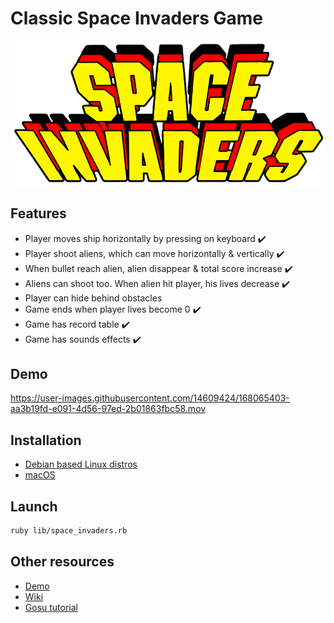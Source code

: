 # Classic Space Invaders Game

<p align="center">
  <img alt="logo" src="./doc/logo.png">
</p>

## Features

- Player moves ship horizontally by pressing on keyboard :heavy_check_mark:
- Player shoot aliens, which can move horizontally & vertically :heavy_check_mark:
- When bullet reach alien, alien disappear & total score increase :heavy_check_mark:
- Aliens can shoot too. When alien hit player, his lives decrease :heavy_check_mark:
- Player can hide behind obstacles
- Game ends when player lives become 0 :heavy_check_mark:
- Game has record table :heavy_check_mark:
- Game has sounds effects :heavy_check_mark:

## Demo

https://user-images.githubusercontent.com/14609424/168065403-aa3b19fd-e091-4d56-97ed-2b01863fbc58.mov

## Installation

- [Debian based Linux distros](doc/installation/ubuntu.md)
- [macOS](doc/installation/macos.md)

## Launch

```sh
ruby lib/space_invaders.rb
```

## Other resources

- [Demo](https://www.youtube.com/watch?v=MU4psw3ccUI)
- [Wiki](https://ru.wikipedia.org/wiki/Space_Invaders)
- [Gosu tutorial](https://leanpub.com/developing-games-with-ruby/read)
